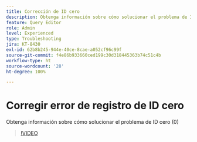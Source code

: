 ```yaml
---
title: Corrección de ID cero
description: Obtenga información sobre cómo solucionar el problema de ID cero mediante la consulta de inserción
feature: Query Editor
role: Admin
level: Experienced
type: Troubleshooting
jira: KT-8430
exl-id: 62b8b245-944e-40ce-8cae-a052cf96c99f
source-git-commit: f4e86b933660ced199c30d318445363b74c51c4b
workflow-type: ht
source-wordcount: '28'
ht-degree: 100%

---
```


# Corregir error de registro de ID cero

Obtenga información sobre cómo solucionar el problema de ID cero (0)

>[!VIDEO](https://video.tv.adobe.com/v/335987?quality=12&learn=on)
